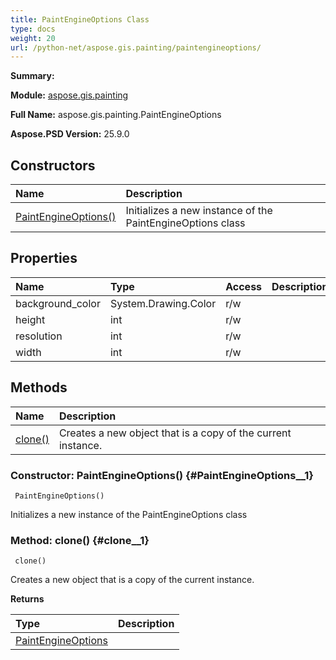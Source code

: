 ```yaml
---
title: PaintEngineOptions Class
type: docs
weight: 20
url: /python-net/aspose.gis.painting/paintengineoptions/
---
```


**Summary:** 

**Module:** [aspose.gis.painting](/psd/python-net/aspose.gis.painting/)

**Full Name:** aspose.gis.painting.PaintEngineOptions

**Aspose.PSD Version:** 25.9.0

## **Constructors**
| **Name** | **Description** |
| :- | :- |
| [PaintEngineOptions()](#PaintEngineOptions__1) | Initializes a new instance of the PaintEngineOptions class |
## **Properties**
| **Name** | **Type** | **Access** | **Description** |
| :- | :- | :- | :- |
| background_color | System.Drawing.Color | r/w |    |
| height | int | r/w |    |
| resolution | int | r/w |    |
| width | int | r/w |    |
## **Methods**
| **Name** | **Description** |
| :- | :- |
| [clone()](#clone__1) | Creates a new object that is a copy of the current instance. |


### Constructor: PaintEngineOptions() {#PaintEngineOptions__1}


```
 PaintEngineOptions() 
```

Initializes a new instance of the PaintEngineOptions class

### Method: clone() {#clone__1}


```
 clone() 
```

Creates a new object that is a copy of the current instance.

**Returns**

| Type | Description |
| :- | :- |
| [PaintEngineOptions](/psd/python-net/aspose.gis.painting/paintengineoptions) |  |


